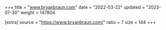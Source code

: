 +++
title = "www.bryanbraun.com"
date = "2022-03-22"
updated = "2023-07-30"
weight = 147804

[extra]
source = "https://www.bryanbraun.com/"
ratio = 7
size = 144
+++
